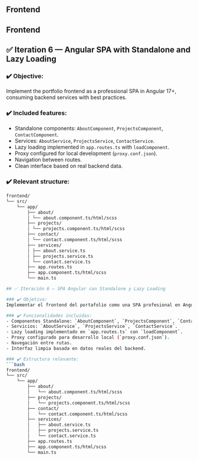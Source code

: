 ## Frontend

## Frontend

## ✅ Iteration 6 — Angular SPA with Standalone and Lazy Loading

### ✔️ Objective:
Implement the portfolio frontend as a professional SPA in Angular 17+, consuming backend services with best practices.

### ✔️ Included features:
- Standalone components: `AboutComponent`, `ProjectsComponent`, `ContactComponent`.
- Services: `AboutService`, `ProjectsService`, `ContactService`.
- Lazy loading implemented in `app.routes.ts` with `loadComponent`.
- Proxy configured for local development (`proxy.conf.json`).
- Navigation between routes.
- Clean interface based on real backend data.

### ✔️ Relevant structure:
```bash
frontend/
└── src/ 
    └── app/ 
        ├── about/ 
        │ └── about.component.ts/html/scss 
        ├── projects/ 
        │ └── projects.component.ts/html/scss 
        ├── contact/ 
        │ └── contact.component.ts/html/scss 
        ├── services/ 
        │ ├── about.service.ts 
        │ ├── projects.service.ts 
        │ └── contact.service.ts 
        ├── app.routes.ts 
        ├── app.component.ts/html/scss 
        └── main.ts

## ✅ Iteración 6 — SPA Angular con Standalone y Lazy Loading

### ✔️ Objetivo:
Implementar el frontend del portafolio como una SPA profesional en Angular 17+, que consuma los servicios del backend con buenas prácticas.

### ✔️ Funcionalidades incluidas:
- Componentes Standalone: `AboutComponent`, `ProjectsComponent`, `ContactComponent`.
- Servicios: `AboutService`, `ProjectsService`, `ContactService`.
- Lazy loading implementado en `app.routes.ts` con `loadComponent`.
- Proxy configurado para desarrollo local (`proxy.conf.json`).
- Navegación entre rutas.
- Interfaz limpia basada en datos reales del backend.

### ✔️ Estructura relevante:
```bash
frontend/
└── src/
    └── app/
        ├── about/
        │   └── about.component.ts/html/scss
        ├── projects/
        │   └── projects.component.ts/html/scss
        ├── contact/
        │   └── contact.component.ts/html/scss
        ├── services/
        │   ├── about.service.ts
        │   ├── projects.service.ts
        │   └── contact.service.ts
        ├── app.routes.ts
        ├── app.component.ts/html/scss
        └── main.ts
